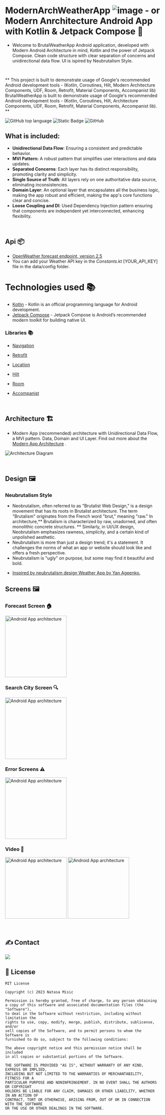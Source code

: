 # ModernArchWeatherApp ![image](https://github.com/natasam/ModernArchWeatherApp/assets/16170722/49e15970-6435-4879-802c-c0a847c093df) - or Modern Anrchitecture Android App with Kotlin & Jetpack Compose 🚀
- Welcome to BrutalWeatherApp Android application, developed with Modern Android Architecture in mind, Kotlin and the power of Jetpack Compose. Clean code structure with clear separation of concerns and unidirectional data flow. UI is ispired by Neubrutalism Style.

<br/>

** This project  is built to demonstrate usage of Google's recommended Android development tools - (Kotlin, Coroutines, Hilt, Modern Architecture Components, UDF, Room, Retrofit, Material Components, Accompanist lib) BrutalWeatherApp is built to demonstrate usage of Google's recommended Android development tools - (Kotlin, Coroutines, Hilt, Architecture Components, UDF, Room, Retrofit, Material Components, Accompanist lib).
**
<br/>

![GitHub top language](https://img.shields.io/github/languages/top/natasam/ModernArchWeatherApp) ![Static Badge](https://img.shields.io/badge/android-blue?logo=android) ![GitHub](https://img.shields.io/github/license/natasam/ModernArchWeatherApp)


## What is included:
* **Unidirectional Data Flow**: Ensuring a consistent and predictable behavior.
* **MVI Pattern:** A robust pattern that simplifies user interactions and data updates.
* **Separated Concerns**: Each layer has its distinct responsibility, promoting clarity and simplicity.
* **Single Source of Truth**: All layers rely on one authoritative data source, eliminating inconsistencies.
* **Domain Layer**: An optional layer that encapsulates all the business logic, making the app robust and efficient, making the app's core functions clear and concise.
* **Loose Coupling and DI**: Used Dependency Injection pattern ensuring that components are independent yet interconnected, enhancing flexibility.


<br/>



## Api 📦
* [OpenWeather forecast endpoint, version 2.5](https://openweathermap.org/forecast5)
* You can add your Weather API key in the *Constants*.kt [YOUR_API_KEY] file in the data/config folder.


# Technologies used 📚
- [Kotlin](https://kotlinlang.org/) - Kotlin is an official programming language for Android development.
- [Jetpack Compose](https://developer.android.com/jetpack/compose) - Jetpack Compose is Android’s recommended modern toolkit for building native UI. 

### Libraries 📚


* [Navigation](https://developer.android.com/jetpack/compose/navigation)
* [Retrofit](https://square.github.io/retrofit)
* [Location](https://developer.android.com/training/location)
* [Hilt](https://developer.android.com/training/dependency-injection/hilt-android)
* [Room](https://developer.android.com/jetpack/androidx/releases/room)
* [Accompanist](https://google.github.io/accompanist/insets/)
  
  <br/>
  
## Architecture 🏗️
* Modern App (recommended) architecture with Unidirectional Data Flow, a MVI pattern. Data, Domain and UI Layer. Find out more about the [Modern App Architecture](https://developer.android.com/topic/architecture) .

![Architecture Diagram](screenshots/architecture.png)

 <br/>
 
## Design 🖼
### Neubrutalism Style

- Neobrutalism, often referred to as "Brutalist Web Design," is a design movement that has its roots in Brutalist architecture. The term "Brutalism" originates from the French word "brut," meaning "raw." In architecture,** Brutalism is characterized by raw, unadorned, and often monolithic concrete structures. **
Similarly, in UI/UX design, Neobrutalism emphasizes rawness, simplicity, and a certain kind of unpolished aesthetic.
- Neubrutalism is more than just a design trend; it's a statement. It challenges the norms of what an app or website should look like and offers a fresh perspective. 
- Neubrutalism is "ugly" on purpose, but some may find it beautiful and bold.

* [Inspired by neubrutalism design Weather App by Yan Ageenko.](https://www.pinterest.com/pin/839569555548055567/)

## Screens 🖼

### Forecast Screen 🏠

  <img src="screenshots/Screenshot_0.png" alt="Android App architecture" width="200">


### Search City Screen 🔍
  <img src="screenshots/Screenshot_1.png" alt="Android App architecture" width="200">


### Error Screens ⚠
  <img src="screenshots/Screenshot_2.png" alt="Android App architecture" width="200">

### Video 👀

  <img src="screenshots/home.gif" alt="Android App architecture" width="200"> <img src="screenshots/search_city.gif" alt="Android App architecture" width="200">

 <br/>
 
## ✍️ Contact 
<a href="mailto:greencodeinnovations@gmail.com?"><img src="https://img.shields.io/badge/gmail-%23DD0031.svg?&style=for-the-badge&logo=gmail&logoColor=white"/></a>
 <br/>
## 📝 License
```
MIT License

Copyright (c) 2023 Natasa Misic

Permission is hereby granted, free of charge, to any person obtaining
a copy of this software and associated documentation files (the "Software"), 
to deal in the Software without restriction, including without limitation the
rights to use, copy, modify, merge, publish, distribute, sublicense, and/or 
sell copies of the Software, and to permit persons to whom the Software is
furnished to do so, subject to the following conditions:

The above copyright notice and this permission notice shall be included 
in all copies or substantial portions of the Software.

THE SOFTWARE IS PROVIDED "AS IS", WITHOUT WARRANTY OF ANY KIND, EXPRESS OR IMPLIED,
INCLUDING BUT NOT LIMITED TO THE WARRANTIES OF MERCHANTABILITY, FITNESS FOR A 
PARTICULAR PURPOSE AND NONINFRINGEMENT. IN NO EVENT SHALL THE AUTHORS OR COPYRIGHT
HOLDERS BE LIABLE FOR ANY CLAIM, DAMAGES OR OTHER LIABILITY, WHETHER IN AN ACTION OF
CONTRACT, TORT OR OTHERWISE, ARISING FROM, OUT OF OR IN CONNECTION WITH THE SOFTWARE
OR THE USE OR OTHER DEALINGS IN THE SOFTWARE.
```
